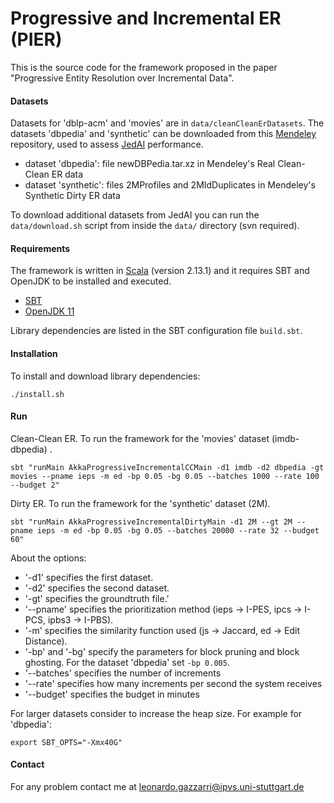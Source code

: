 # Progressive and Incremental ER (PIER)
This is the source code for the framework proposed in the paper "Progressive Entity Resolution over Incremental Data".

#### Datasets
Datasets for 'dblp-acm' and 'movies' are in `data/cleanCleanErDatasets`. The datasets 'dbpedia' and 'synthetic' can be downloaded from this [Mendeley](https://data.mendeley.com/datasets/4whpm32y47/7) repository, used to assess [JedAI](https://github.com/scify/JedAIToolkit/) performance.
- dataset 'dbpedia': file newDBPedia.tar.xz in Mendeley's Real Clean-Clean ER data
- dataset 'synthetic': files 2MProfiles and 2MIdDuplicates in Mendeley's Synthetic Dirty ER data

To download additional datasets from JedAI you can run the `data/download.sh` script from inside the `data/` directory (svn required).

#### Requirements
The framework is written in [Scala](https://www.scala-lang.org/) (version 2.13.1) and it requires SBT and OpenJDK to be installed and executed.
- [SBT](https://www.scala-sbt.org/1.x/docs/Setup.html)
- [OpenJDK 11](https://openjdk.java.net/projects/jdk/11/)

Library dependencies are listed in the SBT configuration file `build.sbt`.

#### Installation
To install and download library dependencies:
```
./install.sh
```

#### Run
Clean-Clean ER. To run the framework for the 'movies' dataset (imdb-dbpedia) .
```
sbt "runMain AkkaProgressiveIncrementalCCMain -d1 imdb -d2 dbpedia -gt movies --pname ieps -m ed -bp 0.05 -bg 0.05 --batches 1000 --rate 100 --budget 2"
```

Dirty ER. To run the framework for the 'synthetic' dataset (2M).
```
sbt "runMain AkkaProgressiveIncrementalDirtyMain -d1 2M --gt 2M --pname ieps -m ed -bp 0.05 -bg 0.05 --batches 20000 --rate 32 --budget 60"
```

About the options:
- '-d1' specifies the first dataset.
- '-d2' specifies the second dataset.
- '-gt' specifies the groundtruth file.'
- '--pname' specifies the prioritization method (ieps -> I-PES, ipcs -> I-PCS, ipbs3 -> I-PBS).
- '-m' specifies the similarity function used (js -> Jaccard, ed -> Edit Distance).
- '-bp' and '-bg' specify the parameters for block pruning and block ghosting. For the dataset 'dbpedia' set `-bp 0.005`.
- '--batches' specifies the number of increments
- '--rate' specifies how many increments per second the system receives
- '--budget' specifies the budget in minutes

For larger datasets consider to increase the heap size. For example for 'dbpedia':
```
export SBT_OPTS="-Xmx40G"
```

#### Contact
For any problem contact me at leonardo.gazzarri@ipvs.uni-stuttgart.de
